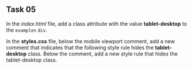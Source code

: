 ## Task 05
In the *index.html* file, add a class attribute with the value **tablet-desktop** to the `examples` `div`.

In the **styles.css** file, below the mobile viewport comment, add a new comment that indicates that the following style rule hides the **tablet-desktop** class. Below the comment, add a new style rule that hides the tablet-desktop class. 